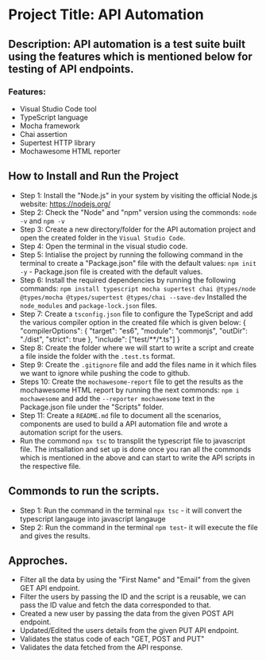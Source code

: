 # Project Title: API Automation

## Description: API automation is a test suite built using the features which is mentioned below for testing of API endpoints.

### Features:
- Visual Studio Code tool 
- TypeScript language
- Mocha framework
- Chai assertion
- Supertest HTTP library
- Mochawesome HTML reporter

## How to Install and Run the Project
- Step 1: Install the "Node.js" in your system by visiting the official Node.js website: https://nodejs.org/
- Step 2: Check the "Node" and "npm" version using the commonds: `node -v` and `npm -v`
- Step 3: Create a new directory/folder for the API automation project and open the created folder in the `Visual Studio Code`.
- Step 4: Open the terminal in the visual studio code.
- Step 5: Intialise the project by running the following command in the terminal to create a "Package.json" file with the default values: 
`npm init -y` - Package.json file is created with the default values.
- Step 6: Install the required dependencies by running the following commands: 
`npm install typescript mocha supertest chai @types/node @types/mocha @types/supertest @types/chai --save-dev` Installed the `node_modules` and `package-lock.json` files.
- Step 7: Create a `tsconfig.json` file to configure the TypeScript and add the various compiler option in the created file which is given below:
{
  "compilerOptions": {
    "target": "es6",
    "module": "commonjs",
    "outDir": "./dist",
    "strict": true
  },
  "include": ["test/**/*.ts"]
}
- Step 8: Create the folder where we will start to write a script and create a file inside the folder with the `.test.ts` format. 
- Step 9: Create the `.gitignore` file and add the files name in it which files we want to ignore while pushing the code to github.
- Steps 10: Create the `mochawesome-report` file to get the results as the mochawesome HTML report by running the next commonds: `npm i mochawesome` and add the `--reporter mochawesome` text in the Package.json file under the "Scripts" folder.
- Step 11: Create a `README.md` file to document all the scenarios, components are used to build a API automation file and wrote a automation script for the users.
- Run the commond `npx tsc` to transplit the typescript file to javascript file.
The intsallation and set up is done once you ran all the commonds which is mentioned in the above and can start to write the API scripts in the respective file.

## Commonds to run the scripts.
- Step 1: Run the command in the terminal `npx tsc` - it will convert the typescript langauge into javascript langauge
- Step 2: Run the command in the terminal `npm test`- it will execute the file and gives the results.

## Approches.
- Filter all the data by using the "First Name" and "Email" from the given GET API endpoint.
- Filter the users by passing the ID and the script is a reusable, we can pass the ID value and fetch the data corresponded to that.
- Created a new user by passing the data from the given POST API endpoint.
- Updated/Edited the users details from the given PUT API endpoint.
- Validates the status code of each "GET, POST and PUT" 
- Validates the data fetched from the API response. 


